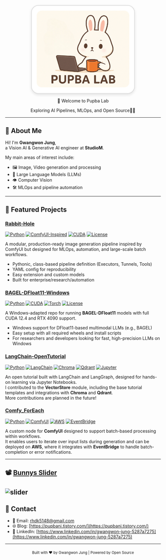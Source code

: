 <div align="center">
  <div style="
    display: inline-block;
    border-radius: 24px;
    border: 2px solid #ddd;
    padding: 16px;
    box-shadow: 0 4px 10px rgba(0, 0, 0, 0.1);
    background-color: #ffffff;
  ">
    <img src="./images/logo.png" width="300" alt="Pupba Lab Logo" style="border-radius: 16px;" />
  </div>
</div>

<p align="center">👋 Welcome to Pupba Lab</p>

<p align="center">
  Exploring AI Pipelines, MLOps, and Open Source🐇✨  
</p>

---

## 🐇 About Me

Hi! I'm **Gwangwon Jung**,  
a Vision AI & Generative AI engineer at **StudioM**.

My main areas of interest include:

- 🖼️ Image, Video generation and processing  
- 🧠 Large Language Models (LLMs)  
- 👁️ Computer Vision  
- 🛠️ MLOps and pipeline automation  

---

## 🔭 Featured Projects

### [Rabbit-Hole](https://github.com/pupba/Rabbit-Hole)
[![Python](https://img.shields.io/badge/Python-3.12-blue?logo=python&logoColor=white)](https://www.python.org/)
[![ComfyUI-Inspired](https://img.shields.io/badge/Inspired%20by-ComfyUI-yellow)](https://github.com/comfyanonymous/ComfyUI)
[![CUDA](https://img.shields.io/badge/CUDA-12.4-green?logo=nvidia)](https://developer.nvidia.com/cuda-toolkit)
[![License](https://img.shields.io/github/license/pupba/Rabbit-Hole?style=flat)](https://github.com/pupba/Rabbit-Hole/blob/main/LICENSE)

A modular, production-ready image generation pipeline inspired by ComfyUI but designed for MLOps, automation, and large-scale batch workflows.  
- Pythonic, class-based pipeline definition (Executors, Tunnels, Tools)
- YAML config for reproducibility
- Easy extension and custom models
- Built for enterprise/research/automation


### [BAGEL-DFloat11-Windows](https://github.com/pupba/BAGEL-DFloat11-Windows)
[![Python](https://img.shields.io/badge/Python-3.10+-blue?logo=python&logoColor=white)](https://www.python.org/)
[![CUDA](https://img.shields.io/badge/CUDA-12.4-green?logo=nvidia)](https://developer.nvidia.com/cuda-toolkit)
[![Torch](https://img.shields.io/badge/Torch-2.6.0+-orange?logo=pytorch&logoColor=white)](https://pytorch.org/)
[![License](https://img.shields.io/github/license/pupba/BAGEL-DFloat11-Windows?style=flat)](https://github.com/pupba/BAGEL-DFloat11-Windows/blob/main/LICENSE)

A Windows-adapted repo for running **BAGEL-DFloat11** models with full CUDA 12.4 and RTX 4090 support.  
- Windows support for DFloat11-based multimodal LLMs (e.g., BAGEL)
- Easy setup with all required wheels and install scripts
- For researchers and developers looking for fast, high-precision LLMs on Windows

### [LangChain-OpenTutorial](https://github.com/pupba/LangChain-OpenTutorial)
[![Python](https://img.shields.io/badge/Python-3.11-blue?logo=python&logoColor=white)](https://www.python.org/)
[![LangChain](https://img.shields.io/badge/LangChain-🦜-orange)](https://github.com/langchain-ai/langchain)
[![Chroma](https://img.shields.io/badge/Chroma-VectorDB-green)](https://github.com/chroma-core/chroma)
[![Qdrant](https://img.shields.io/badge/Qdrant-VectorDB-purple)](https://qdrant.tech/)
[![Jupyter](https://img.shields.io/badge/Jupyter-Notebook-F37626?logo=jupyter&logoColor=white)](https://jupyter.org/)

An open tutorial built with LangChain and LangGraph, designed for hands-on learning via Jupyter Notebooks.  
I contributed to the **VectorStore** module, including the base tutorial templates and integrations with **Chroma** and **Qdrant**.  
More contributions are planned in the future!

### [Comfy_ForEach](https://github.com/pupba/Comfy_ForEach)
[![Python](https://img.shields.io/badge/Python-3.11-blue?logo=python&logoColor=white)](https://www.python.org/)
[![ComfyUI](https://img.shields.io/badge/ComfyUI-Custom%20Node-yellow)](https://github.com/comfyanonymous/ComfyUI)
[![AWS](https://img.shields.io/badge/AWS-Cloud-orange?logo=amazonaws&logoColor=white)](https://aws.amazon.com/)
[![EventBridge](https://img.shields.io/badge/EventBridge-Trigger-blueviolet)](https://aws.amazon.com/eventbridge/)

A custom node for **ComfyUI** designed to support batch-based processing within workflows.  
It enables users to iterate over input lists during generation and can be deployed on **AWS**, where it integrates with **EventBridge** to handle batch-completion or error notifications.


---

## 📽️ [Bunnys Slider](https://pupba.github.io/pupba-slider/)
![slider](./images/slider.gif)
---

## 🤝 Contact

- 📧 Email: [rhdk5148@gmail.com](mailto:rhdk5148@gmail.com)  
- 🌐 Blog: [https://pupbani.tistory.com/](https://pupbani.tistory.com/)  
- 💼 LinkedIn: [https://www.linkedin.com/in/gwangwon-jung-5287a7275](https://www.linkedin.com/in/gwangwon-jung-5287a7275)

---

<p align="center">
  <sub>Built with ❤️ by Gwangwon Jung | Powered by Open Source</sub>
</p>
